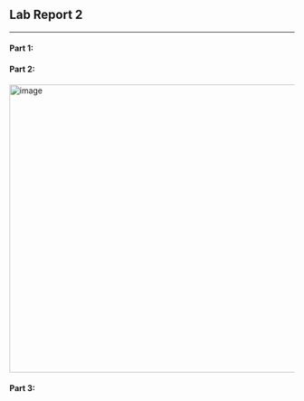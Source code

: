 ## Lab Report 2

---

#### Part 1:




#### Part 2:

<img width="509" alt="image" src="https://github.com/KawsAndEffect/cse15l-lab-reports/assets/102554089/b20212d2-92ab-4e42-9b34-370d97cbc277">




#### Part 3:
